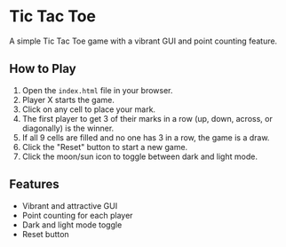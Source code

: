 # Tic Tac Toe

A simple Tic Tac Toe game with a vibrant GUI and point counting feature.

## How to Play

1.  Open the `index.html` file in your browser.
2.  Player X starts the game.
3.  Click on any cell to place your mark.
4.  The first player to get 3 of their marks in a row (up, down, across, or diagonally) is the winner.
5.  If all 9 cells are filled and no one has 3 in a row, the game is a draw.
6.  Click the "Reset" button to start a new game.
7.  Click the moon/sun icon to toggle between dark and light mode.

## Features

*   Vibrant and attractive GUI
*   Point counting for each player
*   Dark and light mode toggle
*   Reset button

